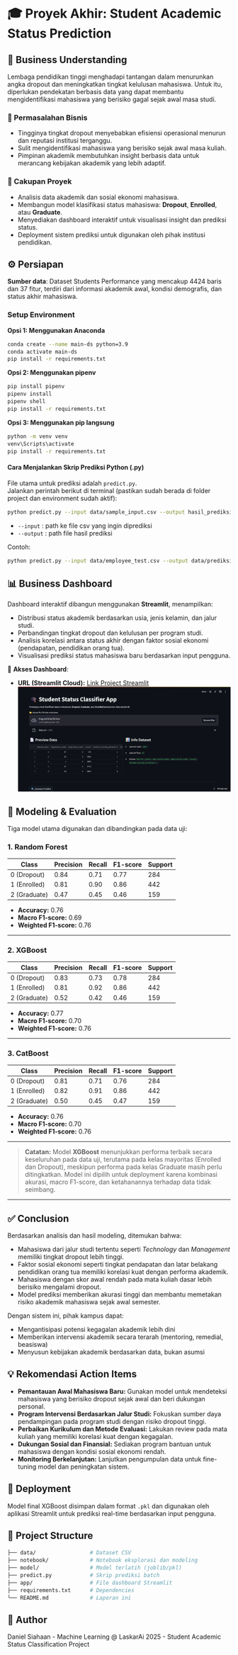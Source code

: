 # 🎓 Proyek Akhir: Student Academic Status Prediction

## 🧠 Business Understanding

Lembaga pendidikan tinggi menghadapi tantangan dalam menurunkan angka dropout dan meningkatkan tingkat kelulusan mahasiswa. Untuk itu, diperlukan pendekatan berbasis data yang dapat membantu mengidentifikasi mahasiswa yang berisiko gagal sejak awal masa studi.

### 🌟 Permasalahan Bisnis

- Tingginya tingkat dropout menyebabkan efisiensi operasional menurun dan reputasi institusi terganggu.
- Sulit mengidentifikasi mahasiswa yang berisiko sejak awal masa kuliah.
- Pimpinan akademik membutuhkan insight berbasis data untuk merancang kebijakan akademik yang lebih adaptif.

### 📌 Cakupan Proyek

- Analisis data akademik dan sosial ekonomi mahasiswa.
- Membangun model klasifikasi status mahasiswa: **Dropout**, **Enrolled**, atau **Graduate**.
- Menyediakan dashboard interaktif untuk visualisasi insight dan prediksi status.
- Deployment sistem prediksi untuk digunakan oleh pihak institusi pendidikan.

## ⚙️ Persiapan

**Sumber data**: Dataset Students Performance yang mencakup 4424 baris dan 37 fitur, terdiri dari informasi akademik awal, kondisi demografis, dan status akhir mahasiswa.

### Setup Environment

**Opsi 1: Menggunakan Anaconda**

```bash
conda create --name main-ds python=3.9
conda activate main-ds
pip install -r requirements.txt
```

**Opsi 2: Menggunakan pipenv**

```bash
pip install pipenv
pipenv install
pipenv shell
pip install -r requirements.txt
```

**Opsi 3: Menggunakan pip langsung**

```bash
python -m venv venv
venv\Scripts\activate
pip install -r requirements.txt
```

#### Cara Menjalankan Skrip Prediksi Python (.py)

File utama untuk prediksi adalah `predict.py`.  
Jalankan perintah berikut di terminal (pastikan sudah berada di folder project dan environment sudah aktif):

```bash
python predict.py --input data/sample_input.csv --output hasil_prediksi.csv
```

- `--input` : path ke file csv yang ingin diprediksi
- `--output` : path file hasil prediksi

Contoh:

```bash
python predict.py --input data/employee_test.csv --output data/prediksi_attrition.csv
```

## 📊 Business Dashboard

Dashboard interaktif dibangun menggunakan **Streamlit**, menampilkan:

- Distribusi status akademik berdasarkan usia, jenis kelamin, dan jalur studi.
- Perbandingan tingkat dropout dan kelulusan per program studi.
- Analisis korelasi antara status akhir dengan faktor sosial ekonomi (pendapatan, pendidikan orang tua).
- Visualisasi prediksi status mahasiswa baru berdasarkan input pengguna.

🔑 **Akses Dashboard**:

- **URL (Streamlit Cloud):** [Link Project Streamlit](https://studentsperformancesclassifier-niels.streamlit.app/)
  ![Student Status Classifier App](image.png)

## 🤖 Modeling & Evaluation

Tiga model utama digunakan dan dibandingkan pada data uji:

### 1. Random Forest

| Class        | Precision | Recall | F1-score | Support |
| ------------ | --------- | ------ | -------- | ------- |
| 0 (Dropout)  | 0.84      | 0.71   | 0.77     | 284     |
| 1 (Enrolled) | 0.81      | 0.90   | 0.86     | 442     |
| 2 (Graduate) | 0.47      | 0.45   | 0.46     | 159     |

- **Accuracy:** 0.76
- **Macro F1-score:** 0.69
- **Weighted F1-score:** 0.76

---

### 2. XGBoost

| Class        | Precision | Recall | F1-score | Support |
| ------------ | --------- | ------ | -------- | ------- |
| 0 (Dropout)  | 0.83      | 0.73   | 0.78     | 284     |
| 1 (Enrolled) | 0.81      | 0.92   | 0.86     | 442     |
| 2 (Graduate) | 0.52      | 0.42   | 0.46     | 159     |

- **Accuracy:** 0.77
- **Macro F1-score:** 0.70
- **Weighted F1-score:** 0.76

---

### 3. CatBoost

| Class        | Precision | Recall | F1-score | Support |
| ------------ | --------- | ------ | -------- | ------- |
| 0 (Dropout)  | 0.81      | 0.71   | 0.76     | 284     |
| 1 (Enrolled) | 0.82      | 0.91   | 0.86     | 442     |
| 2 (Graduate) | 0.50      | 0.45   | 0.47     | 159     |

- **Accuracy:** 0.76
- **Macro F1-score:** 0.70
- **Weighted F1-score:** 0.76

---

> **Catatan:**
> Model **XGBoost** menunjukkan performa terbaik secara keseluruhan pada data uji, terutama pada kelas mayoritas (Enrolled dan Dropout), meskipun performa pada kelas Graduate masih perlu ditingkatkan. Model ini dipilih untuk deployment karena kombinasi akurasi, macro F1-score, dan ketahanannya terhadap data tidak seimbang.

---

## ✅ Conclusion

Berdasarkan analisis dan hasil modeling, ditemukan bahwa:

- Mahasiswa dari jalur studi tertentu seperti _Technology_ dan _Management_ memiliki tingkat dropout lebih tinggi.
- Faktor sosial ekonomi seperti tingkat pendapatan dan latar belakang pendidikan orang tua memiliki korelasi kuat dengan performa akademik.
- Mahasiswa dengan skor awal rendah pada mata kuliah dasar lebih berisiko mengalami dropout.
- Model prediksi memberikan akurasi tinggi dan membantu memetakan risiko akademik mahasiswa sejak awal semester.

Dengan sistem ini, pihak kampus dapat:

- Mengantisipasi potensi kegagalan akademik lebih dini
- Memberikan intervensi akademik secara terarah (mentoring, remedial, beasiswa)
- Menyusun kebijakan akademik berdasarkan data, bukan asumsi

## 💡 Rekomendasi Action Items

- **Pemantauan Awal Mahasiswa Baru:** Gunakan model untuk mendeteksi mahasiswa yang berisiko dropout sejak awal dan beri dukungan personal.
- **Program Intervensi Berdasarkan Jalur Studi:** Fokuskan sumber daya pendampingan pada program studi dengan risiko dropout tinggi.
- **Perbaikan Kurikulum dan Metode Evaluasi:** Lakukan review pada mata kuliah yang memiliki korelasi kuat dengan kegagalan.
- **Dukungan Sosial dan Finansial:** Sediakan program bantuan untuk mahasiswa dengan kondisi sosial ekonomi rendah.
- **Monitoring Berkelanjutan:** Lanjutkan pengumpulan data untuk fine-tuning model dan peningkatan sistem.

## 🚀 Deployment

Model final XGBoost disimpan dalam format `.pkl` dan digunakan oleh aplikasi Streamlit untuk prediksi real-time berdasarkan input pengguna.

## 📂 Project Structure

```bash
├── data/                 # Dataset CSV
├── notebook/             # Notebook eksplorasi dan modeling
├── model/                # Model terlatih (joblib/pkl)
├── predict.py            # Skrip prediksi batch
├── app/                  # File dashboard Streamlit
├── requirements.txt      # Dependencies
└── README.md             # Laporan ini
```

## 👥 Author

Daniel Siahaan - Machine Learning @ LaskarAi 2025 - Student Academic Status Classification Project
